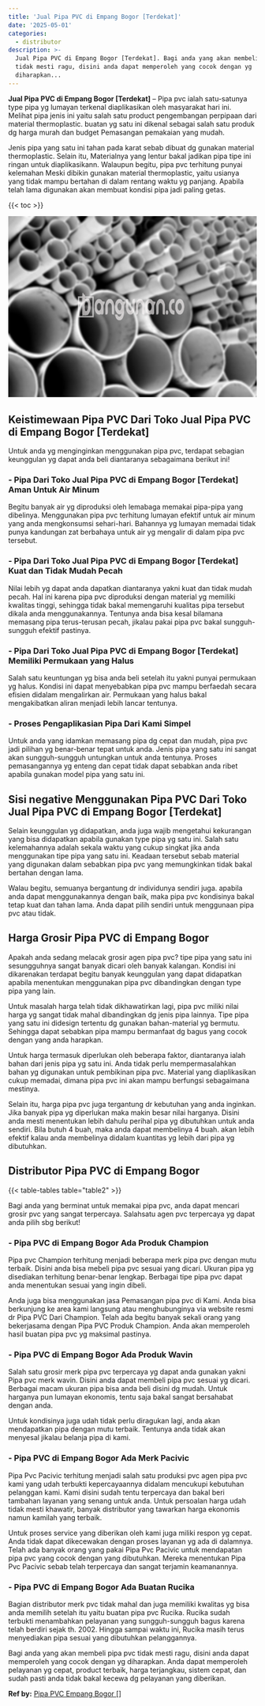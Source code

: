 ```yaml
---
title: 'Jual Pipa PVC di Empang Bogor [Terdekat]'
date: '2025-05-01'
categories:
  - distributor
description: >-
  Jual Pipa PVC di Empang Bogor [Terdekat]. Bagi anda yang akan membeli pipa pvc
  tidak mesti ragu, disini anda dapat memperoleh yang cocok dengan yg
  diharapkan...
---
```


**Jual Pipa PVC di Empang Bogor \[Terdekat\]** – Pipa pvc ialah satu-satunya type pipa yg lumayan terkenal diaplikasikan oleh masyarakat hari ini. Melihat pipa jenis ini yaitu salah satu product pengembangan perpipaan dari material thermoplastic. buatan yg satu ini dikenal sebagai salah satu produk dg harga murah dan budget Pemasangan pemakaian yang mudah.

Jenis pipa yang satu ini tahan pada karat sebab dibuat dg gunakan material thermoplastic. Selain itu, Materialnya yang lentur bakal jadikan pipa tipe ini ringan untuk diaplikasikann. Walaupun begitu, pipa pvc terhitung punyai kelemahan Meski dibikin gunakan material thermoplastic, yaitu usianya yang tidak mampu bertahan di dalam rentang waktu yg panjang. Apabila telah lama digunakan akan membuat kondisi pipa jadi paling getas.

{{< toc >}}

![Jual Pipa PVC di Empang Bogor [Terdekat]](/images/jaul-pipa-pvc-58.png)

## Keistimewaan Pipa PVC Dari Toko Jual Pipa PVC di Empang Bogor \[Terdekat\]

Untuk anda yg menginginkan menggunakan pipa pvc, terdapat sebagian keunggulan yg dapat anda beli diantaranya sebagaimana berikut ini!

### \- Pipa Dari Toko Jual Pipa PVC di Empang Bogor \[Terdekat\] Aman Untuk Air Minum

Begitu banyak air yg diproduksi oleh lemabaga memakai pipa-pipa yang dibelinya. Menggunakan pipa pvc terhitung lumayan efektif untuk air minum yang anda mengkonsumsi sehari-hari. Bahannya yg lumayan memadai tidak punya kandungan zat berbahaya untuk air yg mengalir di dalam pipa pvc tersebut.

### \- Pipa Dari Toko Jual Pipa PVC di Empang Bogor \[Terdekat\] Kuat dan Tidak Mudah Pecah

Nilai lebih yg dapat anda dapatkan diantaranya yakni kuat dan tidak mudah pecah. Hal ini karena pipa pvc diproduksi dengan material yg memiliki kwalitas tinggi, sehingga tidak bakal memengaruhi kualitas pipa tersebut dikala anda menggunakannya. Tentunya anda bisa kesal bilamana memasang pipa terus-terusan pecah, jikalau pakai pipa pvc bakal sungguh-sungguh efektif pastinya.

### \- Pipa Dari Toko Jual Pipa PVC di Empang Bogor \[Terdekat\] Memiliki Permukaan yang Halus

Salah satu keuntungan yg bisa anda beli setelah itu yakni punyai permukaan yg halus. Kondisi ini dapat menyebabkan pipa pvc mampu berfaedah secara efisien didalam mengalirkan air. Permukaan yang halus bakal mengakibatkan aliran menjadi lebih lancar tentunya.

### \- Proses Pengaplikasian Pipa Dari Kami Simpel

Untuk anda yang idamkan memasang pipa dg cepat dan mudah, pipa pvc jadi pilihan yg benar-benar tepat untuk anda. Jenis pipa yang satu ini sangat akan sungguh-sungguh untungkan untuk anda tentunya. Proses pemasangannya yg enteng dan cepat tidak dapat sebabkan anda ribet apabila gunakan model pipa yang satu ini.

## Sisi negative Menggunakan Pipa PVC Dari Toko Jual Pipa PVC di Empang Bogor \[Terdekat\]

Selain keunggulan yg didapatkan, anda juga wajib mengetahui kekurangan yang bisa didapatkan apabila gunakan type pipa yg satu ini. Salah satu kelemahannya adalah sekala waktu yang cukup singkat jika anda menggunakan tipe pipa yang satu ini. Keadaan tersebut sebab material yang digunakan dalam sebabkan pipa pvc yang memungkinkan tidak bakal bertahan dengan lama.

Walau begitu, semuanya bergantung dr individunya sendiri juga. apabila anda dapat menggunakannya dengan baik, maka pipa pvc kondisinya bakal tetap kuat dan tahan lama. Anda dapat pilih sendiri untuk menggunaan pipa pvc atau tidak.

## Harga Grosir Pipa PVC di Empang Bogor

Apakah anda sedang melacak grosir agen pipa pvc? tipe pipa yang satu ini sesungguhnya sangat banyak dicari oleh banyak kalangan. Kondisi ini dikarenakan terdapat begitu banyak keunggulan yang dapat didapatkan apabila menentukan menggunakan pipa pvc dibandingkan dengan type pipa yang lain.

Untuk masalah harga telah tidak dikhawatirkan lagi, pipa pvc miliki nilai harga yg sangat tidak mahal dibandingkan dg jenis pipa lainnya. Tipe pipa yang satu ini didesign tertentu dg gunakan bahan-material yg bermutu. Sehingga dapat sebabkan pipa mampu bermanfaat dg bagus yang cocok dengan yang anda harapkan.

Untuk harga termasuk diperlukan oleh beberapa faktor, diantaranya ialah bahan dari jenis pipa yg satu ini. Anda tidak perlu mempermasalahkan bahan yg digunakan untuk pembikinan pipa pvc. Material yang diaplikasikan cukup memadai, dimana pipa pvc ini akan mampu berfungsi sebagaimana mestinya.

Selain itu, harga pipa pvc juga tergantung dr kebutuhan yang anda inginkan. Jika banyak pipa yg diperlukan maka makin besar nilai harganya. Disini anda mesti menentukan lebih dahulu perihal pipa yg dibutuhkan untuk anda sendiri. Bila butuh 4 buah, maka anda dapat membelinya 4 buah. akan lebih efektif kalau anda membelinya didalam kuantitas yg lebih dari pipa yg dibutuhkan.

## Distributor Pipa PVC di Empang Bogor

{{< table-tables table="table2" >}}

Bagi anda yang berminat untuk memakai pipa pvc, anda dapat mencari grosir pvc yang sangat terpercaya. Salahsatu agen pvc terpercaya yg dapat anda pilih sbg berikut!

### \- Pipa PVC di Empang Bogor Ada Produk Champion

Pipa pvc Champion terhitung menjadi beberapa merk pipa pvc dengan mutu terbaik. Disini anda bisa mebeli pipa pvc sesuai yang dicari. Ukuran pipa yg disediakan terhitung benar-benar lengkap. Berbagai tipe pipa pvc dapat anda menentukan sesuai yang ingin dibeli.

Anda juga bisa menggunakan jasa Pemasangan pipa pvc di Kami. Anda bisa berkunjung ke area kami langsung atau menghubunginya via website resmi dr Pipa PVC Dari Champion. Telah ada begitu banyak sekali orang yang bekerjasama dengan Pipa PVC Produk Champion. Anda akan memperoleh hasil buatan pipa pvc yg maksimal pastinya.

### \- Pipa PVC di Empang Bogor Ada Produk Wavin

Salah satu grosir merk pipa pvc terpercaya yg dapat anda gunakan yakni Pipa pvc merk wavin. Disini anda dapat membeli pipa pvc sesuai yg dicari. Berbagai macam ukuran pipa bisa anda beli disini dg mudah. Untuk harganya pun lumayan ekonomis, tentu saja bakal sangat bersahabat dengan anda.

Untuk kondisinya juga udah tidak perlu diragukan lagi, anda akan mendapatkan pipa dengan mutu terbaik. Tentunya anda tidak akan menyesal jikalau belanja pipa di kami.

### \- Pipa PVC di Empang Bogor Ada Merk Pacivic

Pipa Pvc Pacivic terhitung menjadi salah satu produksi pvc agen pipa pvc kami yang udah terbukti kepercayaannya didalam mencukupi kebutuhan pelanggan kami. Kami disini sudah tentu terpercaya dan bakal beri tambahan layanan yang senang untuk anda. Untuk persoalan harga udah tidak mesti khawatir, banyak distributor yang tawarkan harga ekonomis namun kamilah yang terbaik.

Untuk proses service yang diberikan oleh kami juga miliki respon yg cepat. Anda tidak dapat dikecewakan dengan proses layanan yg ada di dalamnya. Telah ada banyak orang yang pakai Pipa Pvc Pacivic untuk mendapatan pipa pvc yang cocok dengan yang dibutuhkan. Mereka menentukan Pipa Pvc Pacivic sebab telah terpercaya dan sangat terjamin keamanannya.

### \- Pipa PVC di Empang Bogor Ada Buatan Rucika

Bagian distributor merk pvc tidak mahal dan juga memiliki kwalitas yg bisa anda memilih setelah itu yaitu buatan pipa pvc Rucika. Rucika sudah terbukti menambahkan pelayanan yang sungguh-sungguh bagus karena telah berdiri sejak th. 2002. Hingga sampai waktu ini, Rucika masih terus menyediakan pipa sesuai yang dibutuhkan pelanggannya.

Bagi anda yang akan membeli pipa pvc tidak mesti ragu, disini anda dapat memperoleh yang cocok dengan yg diharapkan. Anda dapat memperoleh pelayanan yg cepat, product terbaik, harga terjangkau, sistem cepat, dan sudah pasti anda tidak bakal kecewa dg pelayanan yang diberikan.

**Ref by:** [Pipa PVC Empang Bogor []](https://id.wikipedia.org/wiki/Pipa)
